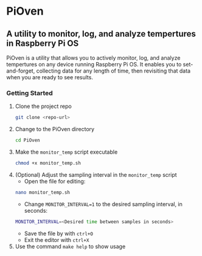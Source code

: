 # PiOven
## A utility to monitor, log, and analyze tempertures in Raspberry Pi OS
PiOven is a utility that allows you to actively monitor, log, and analyze tempertures on any device running Raspberry Pi OS. It enables you to set-and-forget, collecting data for any length of time, then revisiting that data when you are ready to see results.

### Getting Started
1. Clone the project repo
    ```bash
    git clone <repo-url>
    ```
1. Change to the PiOven directory
    ```bash
    cd PiOven
    ```
1. Make the `monitor_temp` script executable
    ```bash
    chmod +x monitor_temp.sh
    ```
1. (Optional) Adjust the sampling interval in the `monitor_temp` script
    - Open the file for editing:
    ```bash
    nano monitor_temp.sh
    ```
    - Change `MONITOR_INTERVAL=1` to the desired sampling interval, in seconds:
    ```bash
    MONITOR_INTERVAL=<Desired time between samples in seconds>
    ```
    - Save the file by with `ctrl+O`
    - Exit the editor with `ctrl+X`
1. Use the command `make help` to show usage 

